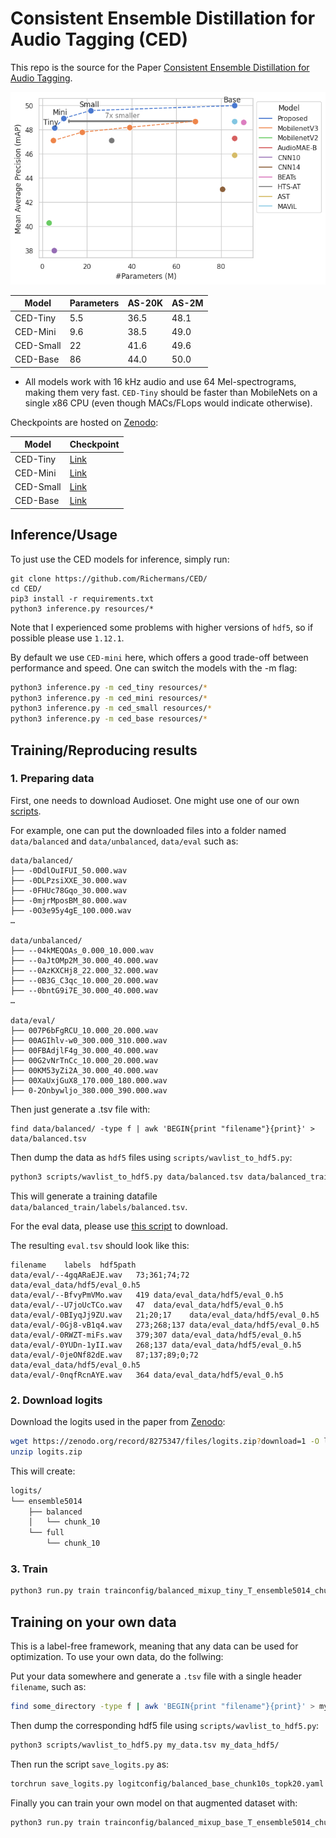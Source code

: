 # Consistent Ensemble Distillation for Audio Tagging (CED)

This repo is the source for the Paper [Consistent Ensemble Distillation for Audio Tagging](https://arxiv.org/abs/2308.11957). 


![Framework](figures/plot_performance.png)


| Model | Parameters | AS-20K | AS-2M |
|------|-------|-------|-------|
| CED-Tiny | 5.5   | 36.5  | 48.1  |
| CED-Mini | 9.6    | 38.5  | 49.0  |
| CED-Small| 22    | 41.6  | 49.6  |
| CED-Base | 86    | 44.0  | 50.0  |


* All models work with 16 kHz audio and use 64 Mel-spectrograms, making them very fast. `CED-Tiny` should be faster than MobileNets on a single x86 CPU (even though MACs/FLops would indicate otherwise).

Checkpoints are hosted on [Zenodo](https://zenodo.org/record/8275347):


| Model | Checkpoint 
|------|-------|
| CED-Tiny | [Link](https://zenodo.org/record/8275347/files/audiotransformer_tiny_mAP_4814.pt?download=1)| 
| CED-Mini | [Link](https://zenodo.org/record/8275347/files/audiotransformer_mini_mAP_4896.pt?download=1) |
| CED-Small| [Link](https://zenodo.org/record/8275319/files/audiotransformer_small_mAP_4958.pt?downloa) |
| CED-Base | [Link](https://zenodo.org/record/8275347/files/audiotransformer_base_mAP_4999.pt?download=1) |


## Inference/Usage


To just use the CED models for inference, simply run:

```
git clone https://github.com/Richermans/CED/
cd CED/
pip3 install -r requirements.txt
python3 inference.py resources/*
```


Note that I experienced some problems with higher versions of `hdf5`, so if possible please use `1.12.1`.

By default we use `CED-mini` here, which offers a good trade-off between performance and speed.
One can switch the models with the -m flag:

```bash
python3 inference.py -m ced_tiny resources/*
python3 inference.py -m ced_mini resources/*
python3 inference.py -m ced_small resources/*
python3 inference.py -m ced_base resources/*

```


## Training/Reproducing results


### 1. Preparing data


First, one needs to download Audioset. One might use one of our own [scripts](https://github.com/RicherMans/SAT/blob/main/datasets/audioset/1_download_audioset.sh).

For example, one can put the downloaded files into a folder named `data/balanced` and `data/unbalanced`, `data/eval` such as:

```
data/balanced/
├── -0DdlOuIFUI_50.000.wav
├── -0DLPzsiXXE_30.000.wav
├── -0FHUc78Gqo_30.000.wav
├── -0mjrMposBM_80.000.wav
├── -0O3e95y4gE_100.000.wav
…

data/unbalanced/
├── --04kMEQOAs_0.000_10.000.wav
├── --0aJtOMp2M_30.000_40.000.wav
├── --0AzKXCHj8_22.000_32.000.wav
├── --0B3G_C3qc_10.000_20.000.wav
├── --0bntG9i7E_30.000_40.000.wav
…

data/eval/
├── 007P6bFgRCU_10.000_20.000.wav
├── 00AGIhlv-w0_300.000_310.000.wav
├── 00FBAdjlF4g_30.000_40.000.wav
├── 00G2vNrTnCc_10.000_20.000.wav
├── 00KM53yZi2A_30.000_40.000.wav
├── 00XaUxjGuX8_170.000_180.000.wav
├── 0-2Onbywljo_380.000_390.000.wav

```

Then just generate a .tsv file with:

```
find data/balanced/ -type f | awk 'BEGIN{print "filename"}{print}' > data/balanced.tsv
```


Then dump the data as `hdf5` files using `scripts/wavlist_to_hdf5.py`:


```bash
python3 scripts/wavlist_to_hdf5.py data/balanced.tsv data/balanced_train/
```

This will generate a training datafile `data/balanced_train/labels/balanced.tsv`.


For the eval data, please use [this script](https://github.com/RicherMans/SAT/blob/main/datasets/audioset/1_download_audioset.sh) to download.

The resulting `eval.tsv` should look like this:

```
filename	labels	hdf5path
data/eval/--4gqARaEJE.wav	73;361;74;72	data/eval_data/hdf5/eval_0.h5
data/eval/--BfvyPmVMo.wav	419	data/eval_data/hdf5/eval_0.h5
data/eval/--U7joUcTCo.wav	47	data/eval_data/hdf5/eval_0.h5
data/eval/-0BIyqJj9ZU.wav	21;20;17	data/eval_data/hdf5/eval_0.h5
data/eval/-0Gj8-vB1q4.wav	273;268;137	data/eval_data/hdf5/eval_0.h5
data/eval/-0RWZT-miFs.wav	379;307	data/eval_data/hdf5/eval_0.h5
data/eval/-0YUDn-1yII.wav	268;137	data/eval_data/hdf5/eval_0.h5
data/eval/-0jeONf82dE.wav	87;137;89;0;72	data/eval_data/hdf5/eval_0.h5
data/eval/-0nqfRcnAYE.wav	364	data/eval_data/hdf5/eval_0.h5
```


### 2. Download logits

Download the logits used in the paper from [Zenodo](https://zenodo.org/record/8275347/files/logits.zip?download=1):

```bash
wget https://zenodo.org/record/8275347/files/logits.zip?download=1 -O logits.zip
unzip logits.zip
```

This will create:

```bash
logits/
└── ensemble5014
    ├── balanced
    │   └── chunk_10
    └── full
        └── chunk_10
```


### 3. Train



```bash
python3 run.py train trainconfig/balanced_mixup_tiny_T_ensemble5014_chunk10.yaml
```



## Training on your own data

This is a label-free framework, meaning that any data can be used for optimization.
To use your own data, do the follwing:

Put your data somewhere and generate a `.tsv` file with a single header `filename`, such as:

```bash
find some_directory -type f | awk 'BEGIN{print "filename"}{print}' > my_data.tsv
```

Then dump the corresponding hdf5 file using `scripts/wavlist_to_hdf5.py`:


```bash
python3 scripts/wavlist_to_hdf5.py my_data.tsv my_data_hdf5/
```

Then run the script `save_logits.py` as:

```bash
torchrun save_logits.py logitconfig/balanced_base_chunk10s_topk20.yaml --train_data my_data_hdf5/labels/my_data.tsv
```


Finally you can train your own model on that augmented dataset with:

```bash
python3 run.py train trainconfig/balanced_mixup_base_T_ensemble5014_chunk10.yaml --logitspath YOUR_LOGITS_PATH --train_data YOUR_TRAIN_DATA.tsv
```

